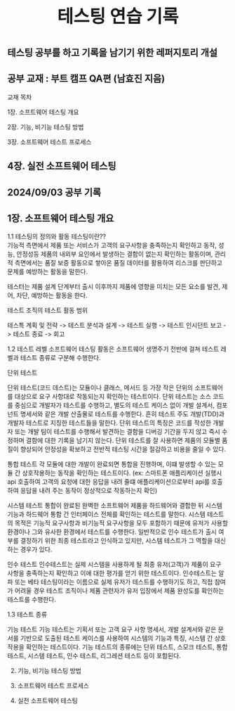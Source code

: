 <p align="center" style="font-size: 40px; font-weight: bold;">
  <strong>테스팅 연습 기록</strong>
</p>  

테스팅 공부를 하고 기록을 남기기 위한 레퍼지토리 개설
---
공부 교재 : 부트 캠프 QA편 (남효진 지음)
---
교재 목차 

1장. 소프트웨어 테스팅 개요

2장. 기능, 비기능 테스팅 방법

3장. 소프트웨어 테스트 프로세스

4장. 실전 소프트웨어 테스팅
---
**2024/09/03 공부 기록** 
---
1장. 소프트웨어 테스팅 개요
---
1.1 테스팅의 정의와 활동
테스팅이란??  
기능적 측면에서 제품 또는 서비스가 고객의 요구사항을 충족하는지 확인하고 동작, 성능, 안정성등 제품의 내외부 요인에서 발생하는 결함이 없는지 확인하는 활동이며,
관리적 측면에서는 품질 보증 활동으로 쌓아온 품질 데이터를 활용하여 리스크를 판단하고 문제를 예방하는 활동을 말한다.

테스터는 제품 설계 단계부터 출시 이후까지 제품에 영향을 미치는 모든 요소를 발견, 제어, 차단, 예방하는 활동을 한다.

테스트 조직의 테스트 활동 범위 

테스특 계획 및 전략 -> 테스트 분석과 설계 -> 테스트 실행 -> 테스트 인시던트 보고 -> 테스트 종료 -> 회고

1.2 테스트 레벨
소프트웨어 테스팅 활동은 소프트웨어 생명주기 전반에 걸쳐 테스트 레벨과 테스트 종류로 구분해 수행한다.

단위 테스트

단위 테스트(코드 데스트)는 모듈이나 클래스, 메서드 등 가장 작은 단위의 소프트웨어를 대상으로 요구 사항대로 작동되는지 확인하는 테스트이다.
단위 테스트는 소스 코드를 중심으로 개발자가 테스트를 수행하고, 별도의 테스트 케이스 없이 개발 설계서, 컴포넌트 명세서와 같은 개발 산출물로 테스트를 수행한다.
흔히 테스트 주도 개발(TDD)과 개발자 테스트로 지칭한 테스트들을 말한다.
단위 테스트의 특징은 코드를 작성한 개발자 또는 개발 팀이 테스트를 수행해서 발견하는 결함을 디버깅 기간을 두지 않고 즉시 수정하며 결함에 대한 기록을 남기지 않는다.
단위 테스트를 잘 사용하면 제품의 모듈별 품질이 향상되어 안정성을 확보하고 전반적 테스팅 시간을 절감하고 비용을 줄일 수 있다. 

통합 테스트 
각 모듈에 대한 개발이 완료되면 통합을 진행하며, 이떄 발생할 수 있는 모듈 간 상호작용하는 동작을 확인하는 테스트이다.
(ex: 스마트폰 애플리케이션 실행시 api 호출하여 고객의 요청에 대한 응답을 내려 줄떄 애플리케이션으로부터 api를 호출하여 응답을 내려 주는 동작이 정상적으로 작동하는지 확인)

시스템 테스트
통합이 완료된 완벽한 소프트웨어 제품을 하드웨어와 결합한 뒤 시스템 기능과 하드웨어 통합 간 인터페이스 전체를 확인하는 테스트를 말한다.
시스템 테스트의 목적은 기능적 요구사항과 비기능적 요구사항을 모두 포함하기 때문에 유저가 사용할 환경이나 그와 유사한 환경에서 테스트를 수행한다.
일반적으로 인수 테스트가 출시 여부를 결정하기 위한 최종 테스트라고 인식하고 있지만, 시스템 테스트가 그 역할을 대신하는 경우가 있다.

인수 테스트
인수테스트는 실제 시스템을 사용하게 될 최종 유저(고객)가 제품이 요구 사항을 충족하는지 확인하고 이에 대한 평가를 얻기 위한 테스트이다.
인수테스트는 알파 또는 베타 테스팅이라는 이름으로 실제 유저가 테스트를 수행하기도 하고, 직접 참여가 어려울 경우 테스트 조직이나 제품 관련자가 유저 입장에서 제품 완성도를 확인하는 테스트를 수행한다.


1.3 테스트 종류 

기능 테스트
기능 테스트는 기획서 또는 고객 요구 사항 명세서, 개발 설계서와 같은 문서를 기반으로 도출된 테스트 케이스를 사용하여 시스템의 기능과 특징, 시스템 간 상호작용을 확인하는 테스트이다.
기능 테스트의 종류에는 단위 테스트, 스모크 테스트, 통합 테스트, 시스템 테스트, 인수 테스트, 리그레션 테스트 등이 포함된다. 

2. 기능, 비기능 테스팅 방법

3. 소프트웨어 테스트 프로세스

4. 실전 소프트웨어 테스팅

